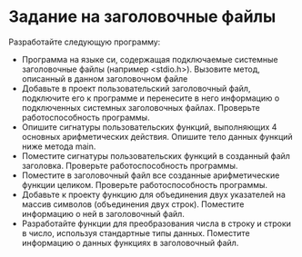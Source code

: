 # Задание на заголовочные файлы

Разработайте следующую программу:

- Программа на языке си, содержащая подключаемые системные заголовочные файлы (например <stdio.h>). Вызовите метод, описанный в данном заголовочном файле
- Добавьте в проект пользовательский заголовочный файл, подключите его к программе и перенесите в него информацию о подключенных системных заголовочных файлах. Проверьте работоспособность программы.
- Опишите сигнатуры пользовательских функций, выполняющих 4 основных арифметических действия. Опишите тело данных функций ниже метода main.
- Поместите сигнатуры пользовательских функций в созданный файл заголовка. Проверьте работоспособность программы.
- Поместите в заголовочный файл все созданные арифметические функции целиком. Проверьте работоспособность программы.
- Добавьте к проекту функцию для объединения двух указателей на массив символов (объединения двух строк). Поместите информацию о ней в заголовочный файл.
- Разработайте функции для преобразования числа в строку и строки в число, используя стандартные типы данных. Поместите информацию о данных функциях в заголовочный файл.